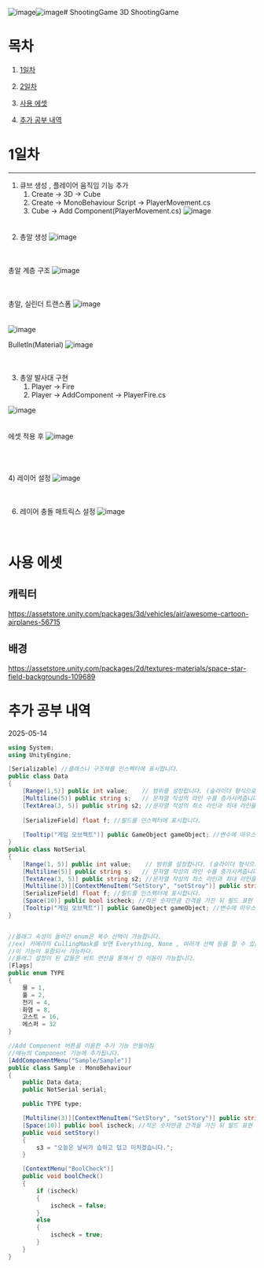 ![image](https://github.com/user-attachments/assets/8cbf0eb2-7965-4725-94cf-d387fe975216)![image](https://github.com/user-attachments/assets/0d20be69-e803-4367-ac94-7599fe1f8e67)# ShootingGame
3D ShootingGame

# 목차
1. [1일차](#1일차)
2. [2일차](#2일차)

4. [사용 에셋](#사용-에셋)
5. [추가 공부 내역](#추가-공부-내역)

# 1일차
---
1) 큐브 생성 , 플레이어 움직임 기능 추가
   1) Create -> 3D -> Cube
   2) Create -> MonoBehaviour Script -> PlayerMovement.cs
   3) Cube -> Add Component(PlayerMovement.cs)
![image](https://github.com/user-attachments/assets/311210ec-5626-4c81-987f-d444a8bbb792)
<br><br><br>
2) 총알 생성
![image](https://github.com/user-attachments/assets/07653625-4716-4224-9321-243a02b9dbd1)
<br><br><br>

  총알 계층 구조
![image](https://github.com/user-attachments/assets/5f6115e8-ccd3-41b6-9807-fa19731f7791)
<br><br><br>

총알, 실린더 트랜스폼
![image](https://github.com/user-attachments/assets/ec1ef03a-8d56-4e84-a9c1-ecd73fea6ce6)
<br><br><br>
![image](https://github.com/user-attachments/assets/df376a7d-d2d6-4eee-ac58-acfbcf92ca4f)


 BulletIn(Material)
 ![image](https://github.com/user-attachments/assets/fe467e6c-f6b1-48a0-9775-2354c52b7473)
<br><br><br>

3) 총알 발사대 구현
   1) Player
        -> Fire
   2) Player -> AddComponent -> PlayerFire.cs
      
![image](https://github.com/user-attachments/assets/7a73c998-c631-4dfe-b271-7ec50a2f673a)
<br><br><br>
에셋 적용 후
![image](https://github.com/user-attachments/assets/3865d76f-ac36-441c-9170-933a9036c4f4)

<br><br><br>
4) 레이어 설정
   ![image](https://github.com/user-attachments/assets/ad6e94e6-fc63-4033-b4bc-ff9c18803cb9)
<br><br><br>

6) 레이어 충돌 매트릭스 설정
![image](https://github.com/user-attachments/assets/c515b11f-8d18-454e-88cb-d590b58f456c)
<br><br><br>


# 사용 에셋
## 캐릭터
https://assetstore.unity.com/packages/3d/vehicles/air/awesome-cartoon-airplanes-56715
## 배경
https://assetstore.unity.com/packages/2d/textures-materials/space-star-field-backgrounds-109689

# 추가 공부 내역
2025-05-14
```cs
using System;
using UnityEngine;

[Serializable] //클래스나 구조체를 인스펙터에 표시합니다.
public class Data
{
    [Range(1,5)] public int value;    // 범위를 설정합니다. (슬라이더 형식으로 표현)
    [Multiline(5)] public string s;   // 문자열 작성의 라인 수를 증가시켜줍니다.
    [TextArea(3, 5)] public string s2; //문자열 작성의 최소 라인과 최대 라인을 설정합니다.
    
    [SerializeField] float f; //필드를 인스펙터에 표시합니다.
    
    [Tooltip("게임 오브젝트")] public GameObject gameObject; //변수에 마우스를 가져다대면 툴팁이 뜸.
}
public class NotSerial
{
    [Range(1, 5)] public int value;    // 범위를 설정합니다. (슬라이더 형식으로 표현)
    [Multiline(5)] public string s;   // 문자열 작성의 라인 수를 증가시켜줍니다.
    [TextArea(3, 5)] public string s2; //문자열 작성의 최소 라인과 최대 라인을 설정합니다.
    [Multiline(3)][ContextMenuItem("SetStory", "setStroy")] public string s3;
    [SerializeField] float f; //필드를 인스펙터에 표시합니다.
    [Space(10)] public bool ischeck; //적은 숫자만큼 간격을 가진 뒤 필드 표현
    [Tooltip("게임 오브젝트")] public GameObject gameObject; //변수에 마우스를 가져다대면 툴팁이 뜸.
}


//플래그 속성이 들어간 enum은 복수 선택이 가능합니다.
//ex) 카메라의 CullingMask를 보면 Everything, None , 여러개 선택 등을 할 수 있는데
//이 기능이 포함되서 가능하다.
//플래그 설정이 된 값들은 비트 연산을 통해서 칸 이동이 가능합니다.
[Flags]
public enum TYPE
{
    물 = 1,
    풀 = 2,
    전기 = 4,
    화염 = 8,
    고스트 = 16,
    에스퍼 = 32
}

//Add Component 버튼을 이용한 추가 기능 만들어짐
//메뉴의 Component 기능에 추가됩니다.
[AddComponentMenu("Sample/Sample")]
public class Sample : MonoBehaviour
{
    public Data data;
    public NotSerial serial;

    public TYPE type;

    [Multiline(3)][ContextMenuItem("SetStory", "setStory")] public string s3; 
    [Space(10)] public bool ischeck; //적은 숫자만큼 간격을 가진 뒤 필드 표현
    public void setStory()
    {
        s3 = "오늘은 날씨가 습하고 덥고 미치겠습니다.";
    }

    [ContextMenu("BoolCheck")]
    public void boolCheck()
    {
        if (ischeck)
        {
            ischeck = false;
        }
        else
        {
            ischeck = true;
        }
    }
}
```
